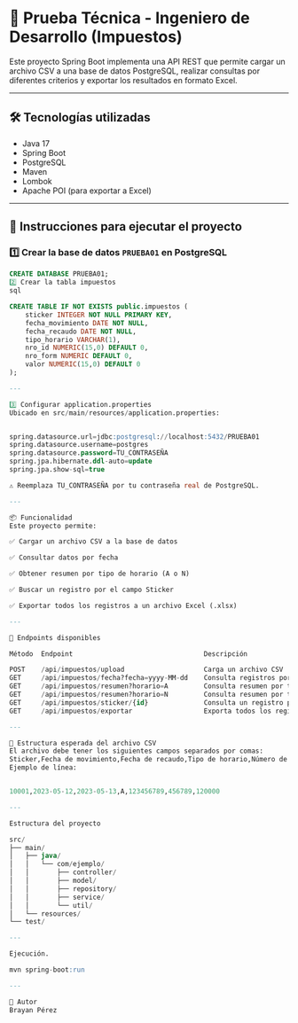 # 📌 Prueba Técnica - Ingeniero de Desarrollo (Impuestos)

Este proyecto Spring Boot implementa una API REST que permite cargar un archivo CSV a una base de datos PostgreSQL, realizar consultas por diferentes criterios y exportar los resultados en formato Excel.

---

## 🛠️ Tecnologías utilizadas

- Java 17
- Spring Boot
- PostgreSQL
- Maven
- Lombok
- Apache POI (para exportar a Excel)

---

## 🚀 Instrucciones para ejecutar el proyecto

### 1️⃣ Crear la base de datos `PRUEBA01` en PostgreSQL

```sql
CREATE DATABASE PRUEBA01;
2️⃣ Crear la tabla impuestos
sql

CREATE TABLE IF NOT EXISTS public.impuestos (
    sticker INTEGER NOT NULL PRIMARY KEY,
    fecha_movimiento DATE NOT NULL,
    fecha_recaudo DATE NOT NULL,
    tipo_horario VARCHAR(1),
    nro_id NUMERIC(15,0) DEFAULT 0,
    nro_form NUMERIC DEFAULT 0,
    valor NUMERIC(15,0) DEFAULT 0
);

---

3️⃣ Configurar application.properties
Ubicado en src/main/resources/application.properties:


spring.datasource.url=jdbc:postgresql://localhost:5432/PRUEBA01
spring.datasource.username=postgres
spring.datasource.password=TU_CONTRASEÑA
spring.jpa.hibernate.ddl-auto=update
spring.jpa.show-sql=true

⚠️ Reemplaza TU_CONTRASEÑA por tu contraseña real de PostgreSQL.

---

📦 Funcionalidad
Este proyecto permite:

✅ Cargar un archivo CSV a la base de datos

✅ Consultar datos por fecha

✅ Obtener resumen por tipo de horario (A o N)

✅ Buscar un registro por el campo Sticker

✅ Exportar todos los registros a un archivo Excel (.xlsx)

---

🧪 Endpoints disponibles

Método	Endpoint	                             Descripción

POST    /api/impuestos/upload	                 Carga un archivo CSV
GET	    /api/impuestos/fecha?fecha=yyyy-MM-dd	 Consulta registros por fecha de movimiento
GET	    /api/impuestos/resumen?horario=A	     Consulta resumen por tipo de horario A
GET	    /api/impuestos/resumen?horario=N	     Consulta resumen por tipo de horario N
GET	    /api/impuestos/sticker/{id}	             Consulta un registro por sticker
GET	    /api/impuestos/exportar	                 Exporta todos los registros a Excel

---

📄 Estructura esperada del archivo CSV
El archivo debe tener los siguientes campos separados por comas:
Sticker,Fecha de movimiento,Fecha de recaudo,Tipo de horario,Número de identificación,Número de formulario,Valor
Ejemplo de línea:


10001,2023-05-12,2023-05-13,A,123456789,456789,120000

---

Estructura del proyecto

src/
├── main/
│   ├── java/
│   │   └── com/ejemplo/
│   │       ├── controller/
│   │       ├── model/
│   │       ├── repository/
│   │       ├── service/
│   │       └── util/
│   └── resources/
└── test/

---

Ejecución.

mvn spring-boot:run

---

👤 Autor
Brayan Pérez
